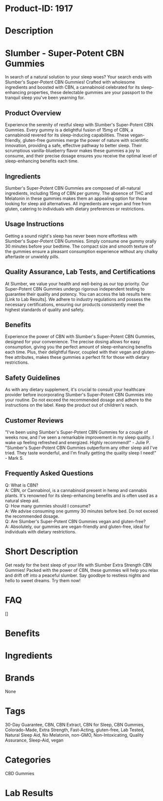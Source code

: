 # Product-ID: 1917

# Description

<h1>Slumber - Super-Potent CBN Gummies</h1>
<p>In search of a natural solution to your sleep woes? Your search ends with Slumber's Super-Potent CBN Gummies! Crafted with wholesome ingredients and boosted with CBN, a cannabinoid celebrated for its sleep-enhancing properties, these delectable gummies are your passport to the tranquil sleep you've been yearning for.</p>
<h2>Product Overview</h2>
<p>Experience the serenity of restful sleep with Slumber's Super-Potent CBN Gummies. Every gummy is a delightful fusion of 15mg of CBN, a cannabinoid revered for its sleep-inducing capabilities. These vegan-friendly, gluten-free gummies merge the power of nature with scientific innovation, providing a safe, effective pathway to better sleep. Their scrumptious vanilla-blueberry flavor makes these gummies a joy to consume, and their precise dosage ensures you receive the optimal level of sleep-enhancing benefits each time.</p>
<h2>Ingredients</h2>
<p>Slumber's Super-Potent CBN Gummies are composed of all-natural ingredients, including 15mg of CBN per gummy. The absence of THC and Melatonin in these gummies makes them an appealing option for those looking for sleep aid alternatives. All ingredients are vegan and free from gluten, catering to individuals with dietary preferences or restrictions.</p>
<h2>Usage Instructions</h2>
<p>Getting a sound night's sleep has never been more effortless with Slumber's Super-Potent CBN Gummies. Simply consume one gummy orally 30 minutes before your bedtime. The compact size and smooth texture of the gummies ensure a pleasant consumption experience without any chalky aftertaste or unwieldy pills.</p>
<h2>Quality Assurance, Lab Tests, and Certifications</h2>
<p>At Slumber, we value your health and well-being as our top priority. Our Super-Potent CBN Gummies undergo rigorous independent testing to guarantee their quality and potency. You can access the lab results here: [Link to Lab Results]. We adhere to industry regulations and possess the necessary certifications, ensuring our products consistently meet the highest standards of quality and safety.</p>
<h2>Benefits</h2>
<p>Experience the power of CBN with Slumber's Super-Potent CBN Gummies, designed for your convenience. The precise dosing allows for easy consumption, giving you the perfect amount of sleep-enhancing benefits each time. Plus, their delightful flavor, coupled with their vegan and gluten-free attributes, makes these gummies a perfect fit for those with dietary restrictions.</p>
<h2>Safety Guidelines</h2>
<p>As with any dietary supplement, it's crucial to consult your healthcare provider before incorporating Slumber's Super-Potent CBN Gummies into your routine. Do not exceed the recommended dosage and adhere to the instructions on the label. Keep the product out of children's reach.</p>
<h2>Customer Reviews</h2>
<p>"I've been using Slumber's Super-Potent CBN Gummies for a couple of weeks now, and I've seen a remarkable improvement in my sleep quality. I wake up feeling refreshed and energized. Highly recommend!" - Julie P.<br />
"Slumber's Super-Potent CBN Gummies outperform any other sleep aid I've tried. They taste wonderful, and I'm finally getting the quality sleep I need!" - Mark S.</p>
<h2>Frequently Asked Questions</h2>
<p>Q: What is CBN?<br />
A: CBN, or Cannabinol, is a cannabinoid present in hemp and cannabis plants. It's renowned for its sleep-enhancing benefits and is often used as a natural sleep aid.<br />
Q: How many gummies should I consume?<br />
A: We advise consuming one gummy 30 minutes before bed. Do not exceed the recommended dosage.<br />
Q: Are Slumber's Super-Potent CBN Gummies vegan and gluten-free?<br />
A: Absolutely, our gummies are vegan-friendly and gluten-free, ideal for individuals with dietary restrictions.</p>


# Short Description

<p>Get ready for the best sleep of your life with Slumber Extra Strength CBN Gummies! Packed with the power of CBN, these gummies will help you relax and drift off into a peaceful slumber. Say goodbye to restless nights and hello to sweet dreams. Try them now!</p>


# FAQ
[]

# Benefits



# Ingredients



# Brands

None

# Tags

30-Day Guarantee, CBN, CBN Extract, CBN for Sleep, CBN Gummies, Colorado-Made, Extra Strength, Fast-Acting, gluten-free, Lab Tested, Natural Sleep Aid, No Melatonin, non-GMO, Non-Intoxicating, Quality Assurance, Sleep-Aid, vegan

# Categories

CBD Gummies

# Lab Results
